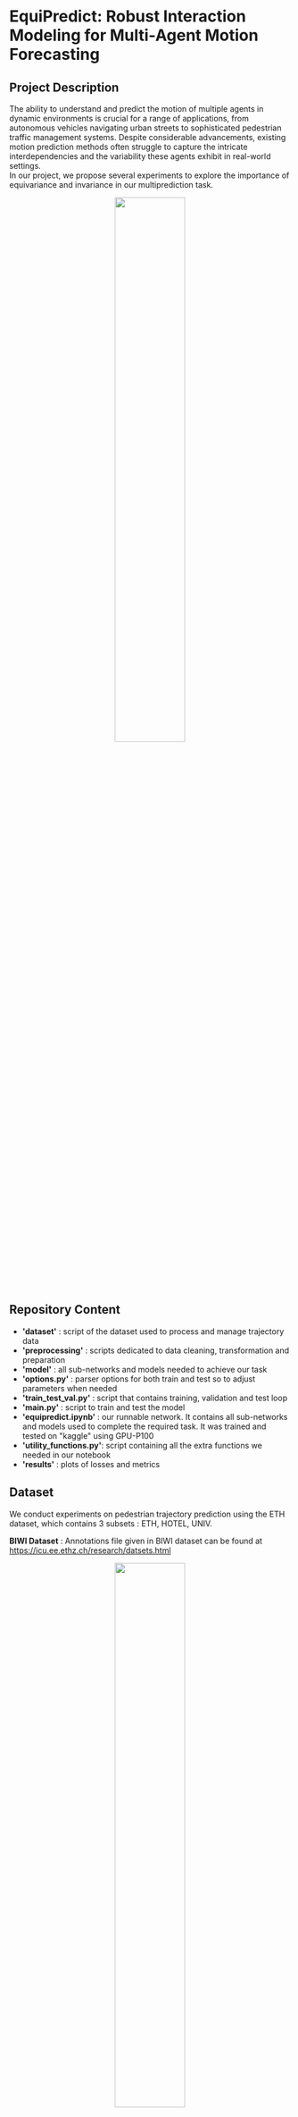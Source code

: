 # EquiPredict: Robust Interaction Modeling for Multi-Agent Motion Forecasting



## Project Description 
The ability to understand and predict the motion of multiple agents in dynamic environments is crucial for a range of applications, from autonomous vehicles navigating urban streets to sophisticated pedestrian traffic management systems. Despite considerable advancements, existing motion prediction methods often struggle to capture the intricate interdependencies and the variability these agents exhibit in real-world settings.  
In our project, we propose several experiments to explore the importance of equivariance and invariance in our multiprediction task.  
<p align="center">
  <img src="results/pedestrian_eq.png" style="width: 50%; height: auto;">
</p>


## Repository Content 
* **'dataset'** : script of the dataset used to process and manage trajectory data  
* **'preprocessing'** : scripts dedicated to data cleaning, transformation and preparation 
* **'model'** : all sub-networks and models needed to achieve our task 
* **'options.py'** : parser options for both train and test so to adjust parameters when needed 
* **'train_test_val.py'** :  script that contains training, validation and test loop 
* **'main.py'** :  script to train and test the model 
* **'equipredict.ipynb'** : our runnable network. It contains all sub-networks and models used to complete the required task. It was trained and tested on "kaggle" using GPU-P100   
* **'utility_functions.py'**: script containing all the extra functions we needed in our notebook
* **'results'** : plots of losses and metrics 


## Dataset 
We conduct experiments on pedestrian trajectory prediction using the ETH dataset, which contains 3 subsets : ETH, HOTEL, UNIV.  

**BIWI Dataset** : Annotations file given in BIWI dataset can be found at https://icu.ee.ethz.ch/research/datsets.html

<p align="center">
  <img src="results/dataset_sample.png" style="width: 50%; height: auto;">
</p>

The image above is an example of annotation taken from biwi_eth_train.txt. Data is reported in the format **<Frame_Id, Pedestrian_Id, X_coordinate, Y_coordinate>** 

Following the standard setting, we use 3.2 seconds (8 timestamps) to predict 4.8 seconds (12 timestamps)

Our preprocessing pipeline goes through several stages to ensure the integrity and quality of the data used for our models: 
- The process begins with the loading, filtering and processing of trajectory data to generate motion vectors and masks for valid agents appearing in both past and future frames.
- To handle 'None Data' due to missing information. We provide two approaches to handle "ivalid entries" :  
    - In the first implementation, invalid entries are bypassed, focusing solely on valid agents, causing a reasonable data loss. 
    - To address this limitation, the second implementation replaces invalid entries with the most recent valid data 
- The final datasets are constructed using the methods based on these preprocessing methods 
- *Discrete Cosine Transformation* (DCT) is applied to transform the data in the *frequency domain* 

## Proposed Method 

Our method is composed of the following three building blocks : 
- **Feature Initialization Module** : All input features are initialized and transformed into a more suitable format for subsequent processing by other parts of the model.
- **Interaction Graph Module** : It captures agent interactions by processing their feature vectors. It includes a refinement of individual node features after their interactions and an analysis of combined features of agent pairs to learn about their direct interactions. K-means clustering is then used to categorize these interactions into predefined groups based on feature similarity. 
- **Feature Learning Module** : It is used to process agent features dynamically, to update their states based on agent interactions, and to selectively focus on relevant data through attention mechanisms. 

**EquiPredict Module** : The final model leverages various neural network techniques to interpret and predict complex motion patterns based on relational data. It simplifies features like speed, direction, and position into a lower-dimensional space for efficient interpretation. Interactions between agents are categorized using message passing and graph convolutional layers, while recurrent layers like LSTMs capture temporal dynamics, providing a comprehensive understanding of evolving agent states for accurate predictions.

Below there's a graphical representation of network implemented in the original paper https://arxiv.org/pdf/2303.10876.

In our project, we try to re-implement it and we propose modifications to the architecture, running experiments to understand how to achieve equivariance and invariance in our multiprediction task . 

<p align="center">
  <img src="results/architecture.png">
</p>


## Metrics and Results 
To evaluate the performance of our model, we use : 
- *Average Displacement Error (ADE)* : It refers to the mean square error (MSE) over all estimated points of every trajectory and the true points. 
- *Final displacement error (FDE)* : It refers to the distance between the predicted final destination and the true final destination at the T pred time.

Below we report some of the results we have achieved: 

**Results for Modified Architecture with Feature Learning Layer without Reasoning Module, but added Recurrency, GCL layer and MHA in EquiPredict**  

- *AgentPreprocessing without Invalids Data Results on ETH* : 

<div style="display: flex; justify-content: center; align-items: center;">
  <div style="text-align: center; margin-right: 20px;">
    <img src="results/ours_valid_eth_FDE_100.png" width="300" height="auto" alt="ours_eth_FDE_100">
    <p><strong>ETH FDE 100 Epochs</strong></p>
  </div>
  <div style="text-align: center;">
    <img src="results/ours_valid_eth_ADE_100.png" width="300" height="auto" alt="ours_eth_ADE_100">
    <p><strong>ETH ADE 100 Epochs</strong></p>
  </div>
</div>

- *AgentPreprocessing with Invalids Data Results on ETH* :   
                MISSINNG

From the above plots, we can see that, despite the data loss, processing only valids results achieves a slightly better performance. For this reason, we decided to perform further tests only considering valid data.  
**Following results assume AgentPreProcessing without Invalids is used** 

- *Results on UNIV* :
<div style="display: flex; justify-content: center; align-items: center;">
  <div style="text-align: center; margin-right: 20px;">
    <img src="results/ours_univ_FDE_100.png" width="300" height="auto" alt="ours_univ_FDE_100">
    <p><strong>UNIV FDE 100 Epochs</strong></p>
  </div>
  <div style="text-align: center;">
    <img src="results/ours_univ_ADE_100.png" width="300" height="auto" alt="Image 2">
    <p><strong>UNIV ADE 100 Epochs</strong></p>
  </div>
</div>

- *Results on HOTEL* : 
<div style="display: flex; justify-content: center; align-items: center;">
  <div style="text-align: center; margin-right: 20px;">
    <img src="results/ours_hotel_FDE_100.png" width="300" height="auto" alt="Image 1">
    <p><strong>HOTEL FDE 100 Epochs</strong></p>
  </div>
  <div style="text-align: center;">
    <img src="results/ours_hotel_ADE_100.png" width="300" height="auto" alt="Image 2">
    <p><strong>HOTEL ADE 100 Epochs</strong></p>
  </div>
</div>


From the above plots, we observe that the Reasoning Part plays a crucial role in guaranteeing invariance and equivariance properties for our model. For this reason, we provide a re-implementation of it achieving these results 

**Results for re-implemeted Feature Learning but added Recurrency, GCL layer and MHA in EquiPredict** 
- *Results on ETH*:
<div style="display: flex; justify-content: center; align-items: center;">
  <div style="text-align: center; margin-right: 20px;">
    <img src="results/ours_theirs_FDE_eth_150.png" width="300" height="auto" alt="Image 1">
    <p><strong>ETH FDE 150 Epochs</strong></p>
  </div>
  <div style="text-align: center;">
    <img src="results/ours_theirs_ADE_eth_150.png" width="300" height="auto" alt="Image 2">
    <p><strong>ETH ADE 150 Epochs</strong></p>
  </div>
</div>

- *Results on UNIV*:
<div style="display: flex; justify-content: center; align-items: center;">
  <div style="text-align: center; margin-right: 20px;">
    <img src="results/ours_theirs_FDE_univ_150.png" width="300" height="auto" alt="Image 1">
    <p><strong>UNIV FDE 150 Epochs</strong></p>
  </div>
  <div style="text-align: center;">
    <img src="results/ours_theirs_ADE_univ_150.png" width="300" height="auto" alt="Image 2">
    <p><strong>UNIV ADE 150 Epochs</strong></p>
  </div>
</div>


- *Results on HOTEL*:
<div style="display: flex; justify-content: center; align-items: center;">
  <div style="text-align: center; margin-right: 20px;">
    <img src="results/ours_theirs_FDE_univ_150.png" width="300" height="auto" alt="Image 1">
    <p><strong>ETH FDE 150 Epochs</strong></p>
  </div>
  <div style="text-align: center;">
    <img src="results/ours_theirs_ADE_univ_150.png" width="300" height="auto" alt="Image 2">
    <p><strong>ETH ADE 150 Epochs</strong></p>
  </div>
</div>



## Final Observations and Future Works

As stated before, 

## Acknowledgments
* The original paper:

```bib
@misc{xu2023eqmotionequivariantmultiagentmotion,
      title={EqMotion: Equivariant Multi-agent Motion Prediction with Invariant Interaction Reasoning}, 
      author={Chenxin Xu and Robby T. Tan and Yuhong Tan and Siheng Chen and Yu Guang Wang and Xinchao Wang and Yanfeng Wang},
      year={2023},
      eprint={2303.10876},
      archivePrefix={arXiv},
      primaryClass={cs.CV},
      url={https://arxiv.org/abs/2303.10876}, 
}
```